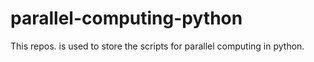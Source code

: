 # parallel-computing-python
This repos. is used to store the scripts for parallel computing in python.
